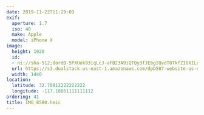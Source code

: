 ```yaml
---
date: 2019-11-22T11:29:03
exif:
  aperture: 1.7
  iso: 40
  make: Apple
  model: iPhone X
image:
  height: 1920
  id:
  - ni://sha-512;dordD-5PXUok93iqLcJ-aFB23A9iQTQy3fJEbgIQvdT8TkfZIOXILos6uSl5n2l9A13Opq_N7vZSodFoTn4T8Q
  url: https://s3.dualstack.us-east-1.amazonaws.com/dpb587-website-us-east-1/asset/gallery/2019-san-diego/1ae52eb0-76ac-ee2f-9560-059ea10c22bd~1920.jpg
  width: 1440
location:
  latitude: 32.70812222222222
  longitude: -117.18061111111112
ordering: 41
title: IMG_8590.heic
---
```

